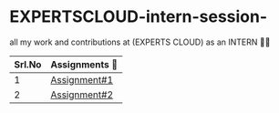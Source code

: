 # EXPERTSCLOUD-intern-session-
all my work and contributions at (EXPERTS CLOUD) as an INTERN 🧑‍💻

|Srl.No|Assignments 📝|
|---------|-----------|
|1 |[Assignment#1](./assignment-1.md)|
|2 |[Assignment#2](./assignment-2.md)|
